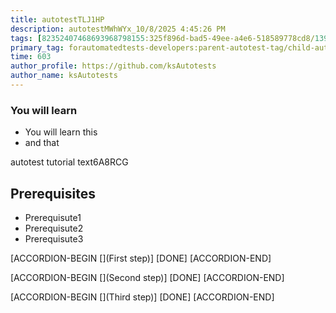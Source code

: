 ```yaml
---
title: autotestTLJ1HP
description: autotestMWhWYx_10/8/2025 4:45:26 PM
tags: [82352407468693968798155:325f896d-bad5-49ee-a4e6-518589778cd8/139269250608756787992873,197f4ec4-6c14-5b5e-9fb3-058e21403d41:tech/73554900100700000996,c1a376dd-ebd0-4787-804e-a23fef23ba06:4625ac99-30b5-4df6-a6c5-f840dd406e80/1bf8f1d5-d54a-41e0-b203-d94deae18a3c]
primary_tag: forautomatedtests-developers:parent-autotest-tag/child-autotest-tag/third-level-autotest-tag
time: 603
author_profile: https://github.com/ksAutotests
author_name: ksAutotests
---
```

### You will learn
- You will learn this
- and that

autotest tutorial text6A8RCG

## Prerequisites
- Prerequisute1
- Prerequisute2
- Prerequisute3

[ACCORDION-BEGIN [](First step)]
[DONE]
[ACCORDION-END]

[ACCORDION-BEGIN [](Second step)]
[DONE]
[ACCORDION-END]

[ACCORDION-BEGIN [](Third step)]
[DONE]
[ACCORDION-END]

